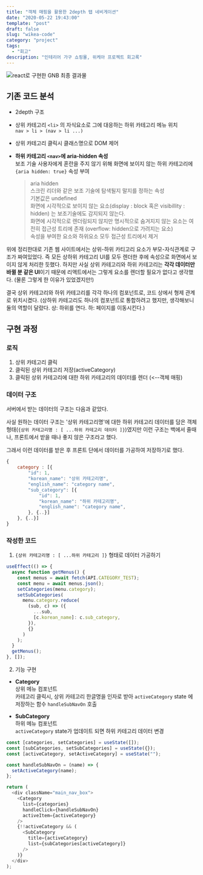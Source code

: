 ```yaml
---
title: "객체 매핑을 활용한 2depth 탭 네비게이션"
date: "2020-05-22 19:43:00"
template: "post"
draft: false
slug: "wikea-code"
category: "project"
tags:
  - "회고"
description: "인테리어 가구 쇼핑몰, 위케아 프로젝트 회고록"
---
```


![react로 구현한 GNB 최종 결과물](https://github.com/yesl-kim/yesl-kim.github.io/blob/develop/images/wikea-tab-navigation.gif)

## 기존 코드 분석

- 2depth 구조

- 상위 카테고리 `<li>` 의 자식요소로 그에 대응하는 하위 카테고리 메뉴 위치  
  `nav > li > (nav > li ...)`

- 상위 카테고리 클릭시 클래스명으로 DOM 제어

- **하위 카테고리 `<nav>`에 aria-hidden 속성**  
  보조 기술 사용자에게 혼란을 주지 않기 위해 화면에 보이지 않는 하위 카테고리에 `{aria hidden: true}` 속성 부여

  > aria hidden  
  > 스크린 리더와 같은 보조 기술에 탐색될지 말지를 정하는 속성  
  > 기본값은 undefined  
  > 화면에 시각적으로 보이지 않는 요소(display : block 혹은 visibillity : hidden) 는 보조기술에도 감지되지 않는다.  
  > 화면에 시각적으로 렌더링되지 않지만 명시적으로 숨겨지지 않는 요소는 여전히 접근성 트리에 존재 (overflow: hidden으로 가려지는 요소)  
  > 속성을 부여한 요소와 하위요소 모두 접근성 트리에서 제거

위에 정리한대로 기존 웹 사이트에서는 상위-하위 카티고리 요소가 부모-자식관계로 구조가 짜여있었다. 즉 모든 상하위 카테고리 UI를 모두 렌더한 후에 속성으로 화면에서 보이지 않게 처리한 듯했다. 하지만 사실 상위 카테고리와 하위 카테고리는 **각각 데이터만 바뀔 분 같은 UI**이기 때문에 리액트에서는 그렇게 요소를 렌더할 필요가 없다고 생각했다. (물론 그렇게 한 이유가 있었겠지만!)

결국 상위 카테고리와 하위 카테고리를 각각 하나의 컴포넌트로, 코드 상에서 형제 관계로 위치시켰다. (상하위 카테고리도 하나의 컴포넌트로 통합하려고 했지만, 생각해보니 둘의 역할이 달랐다. 상: 하위를 연다. 하: 페이지를 이동시킨다.)

## 구현 과정

### 로직

1. 상위 카테고리 클릭
2. 클릭된 상위 카테고리 저장(activeCategory)
3. 클릭된 상위 카테고리에 대한 하위 카테고리의 데이터를 렌더 (<--객체 매핑)

### 데이터 구조

서버에서 받는 데이터의 구조는 다음과 같았다.

사실 원하는 데이터 구조는 '상위 카테고리명'에 대한 하위 카테고리 데이터를 담은 객체 형태(`{상위 카테고리명 : [ ...하위 카테고리 데이터 ]}`)였지만 이런 구조는 백에서 줄때나, 프론트에서 받을 때나 좋지 않은 구조라고 했다.

그래서 이런 데이터를 받은 후 프론트 단에서 데이터를 가공하여 저장하기로 했다.

```js
{
	category : [{
		"id": 1,
		"korean_name": "상위 카테고리명",
		"english_name": "category name",
		"sub_category": [{
			"id": 1,
			"korean_name": "하위 카테고리명",
			"english_name": "category name",
		}, {..}]
	}, {..}]
}
```

### 작성한 코드

1. `{상위 카테고리명 : [ ...하위 카테고리 ]}` 형태로 데이터 가공하기

```js
useEffect(() => {
  async function getMenus() {
    const menus = await fetch(API.CATEGORY_TEST);
    const menu = await menus.json();
    setCategories(menu.category);
    setSubCategories(
      menu.category.reduce(
        (sub, c) => ({
          ...sub,
          [c.korean_name]: c.sub_category,
        }),
        {}
      )
    );
  }
  getMenus();
}, []);
```

2. 기능 구현

- **Category**  
  상위 메뉴 컴포넌트  
  카테고리 클릭시, 상위 카테고리 한글명을 인자로 받아 `activeCategory` state 에 저장하는 함수 `handleSubNavOn` 호출

- **SubCategory**  
  하위 메뉴 컴포넌트  
  `activeCategory` state가 업데이트 되면 하위 카테고리 데이터 변경

```js
const [categories, setCategories] = useState([]);
const [subCategories, setSubCategories] = useState({});
const [activeCategory, setActiveCategory] = useState("");

const handleSubNavOn = (name) => {
  setActiveCategory(name);
};

return (
  <div className="main_nav_box">
    <Category
      list={categories}
      handleClick={handleSubNavOn}
      activeItem={activeCategory}
    />
    {!!activeCategory && (
      <SubCategory
        title={activeCategory}
        list={subCategories[activeCategory]}
      />
    )}
  </div>
);
```
